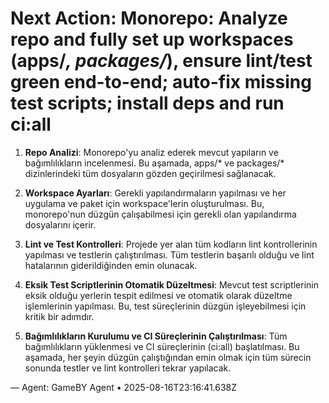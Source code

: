 # Next Action: Monorepo: Analyze repo and fully set up workspaces (apps/*, packages/*), ensure lint/test green end-to-end; auto-fix missing test scripts; install deps and run ci:all

1. **Repo Analizi**: Monorepo'yu analiz ederek mevcut yapıların ve bağımlılıkların incelenmesi. Bu aşamada, apps/* ve packages/* dizinlerindeki tüm dosyaların gözden geçirilmesi sağlanacak.

2. **Workspace Ayarları**: Gerekli yapılandırmaların yapılması ve her uygulama ve paket için workspace'lerin oluşturulması. Bu, monorepo'nun düzgün çalışabilmesi için gerekli olan yapılandırma dosyalarını içerir.

3. **Lint ve Test Kontrolleri**: Projede yer alan tüm kodların lint kontrollerinin yapılması ve testlerin çalıştırılması. Tüm testlerin başarılı olduğu ve lint hatalarının giderildiğinden emin olunacak.

4. **Eksik Test Scriptlerinin Otomatik Düzeltmesi**: Mevcut test scriptlerinin eksik olduğu yerlerin tespit edilmesi ve otomatik olarak düzeltme işlemlerinin yapılması. Bu, test süreçlerinin düzgün işleyebilmesi için kritik bir adımdır.

5. **Bağımlılıkların Kurulumu ve CI Süreçlerinin Çalıştırılması**: Tüm bağımlılıkların yüklenmesi ve CI süreçlerinin (ci:all) başlatılması. Bu aşamada, her şeyin düzgün çalıştığından emin olmak için tüm sürecin sonunda testler ve lint kontrolleri tekrar yapılacak.

— Agent: GameBY Agent • 2025-08-16T23:16:41.638Z
